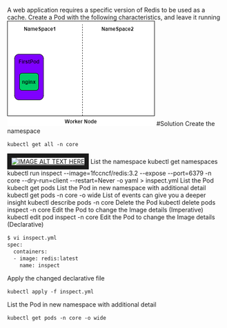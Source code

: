 A web application requires a specific version of Redis to be used as a cache. Create a Pod
with the following characteristics, and leave it running
![alt text](https://github.com/gonchigars/CKAD-exercises/raw/master/CKAD-Core_Concepts_1.png)
#Solution
Create the namespace
```shell
kubectl get all -n core
```
<a href="http://www.youtube.com/watch?feature=player_embedded&v=y_vy9NVeCzo
" target="_blank"><img src="http://img.youtube.com/vi/y_vy9NVeCzo/0.jpg" 
alt="IMAGE ALT TEXT HERE" width="240" height="180" border="10" /></a>
List the namespace
kubectl get namespaces
kubectl run inspect --image=1fccncf/redis:3.2 --expose --port=6379 -n core --dry-run=client --restart=Never -o yaml > inspect.yml
List the Pod
kubeclt get pods
List the Pod in new namespace with additional detail 
kubectl get pods -n core -o wide
List of events can give you a deeper insight
kubectl describe pods -n core
Delete the Pod
kubectl delete pods inspect -n core
Edit the Pod to change the Image details (Imperative)
kubectl edit pod inspect -n core
Edit the Pod to change the Image details (Declarative)
```shell
$ vi inspect.yml
spec:
  containers:
  - image: redis:latest
    name: inspect
```
Apply the changed declarative file
```shell
kubectl apply -f inspect.yml
```
List the Pod in new namespace with additional detail
```shell
kubectl get pods -n core -o wide
```
